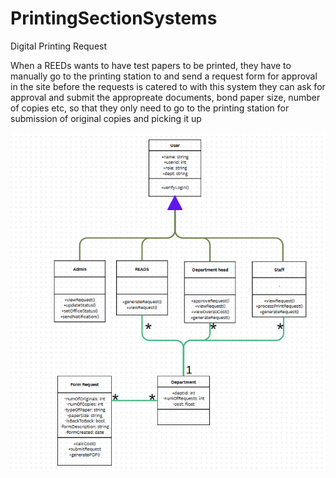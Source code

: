 # PrintingSectionSystems
Digital Printing Request

When a REEDs wants to have test papers to be printed, they have to manually go to the printing station to and send a request form for approval in the site before the requests is catered to with this system they can ask for approval and submit the appropreate documents, bond paper size, number of copies etc, so that they only need to go to the printing station for submission of original copies and picking it up

![alt text](umlDiagram.png)